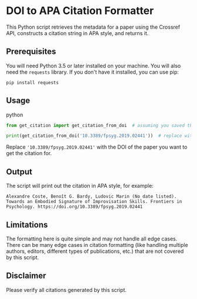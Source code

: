 

# DOI to APA Citation Formatter

This Python script retrieves the metadata for a paper using the Crossref API, constructs a citation string in APA style, and returns it.

## Prerequisites

You will need Python 3.5 or later installed on your machine. You will also need the `requests` library. If you don't have it installed, you can use pip:


```
pip install requests
```

## Usage

python

```python
from get_citation import get_citation_from_doi  # assuming you saved the script as get_citation.py

print(get_citation_from_doi('10.3389/fpsyg.2019.02441'))  # replace with your DOI
```

Replace `'10.3389/fpsyg.2019.02441'` with the DOI of the paper you want to get the citation for.

## Output

The script will print out the citation in APA style, for example:

```
Alexandre Coste, Benoît G. Bardy, Ludovic Marin (No date listed). Towards an Embodied Signature of Improvisation Skills. Frontiers in Psychology. https://doi.org/10.3389/fpsyg.2019.02441
```

## Limitations

The formatting here is quite simple and may not handle all edge cases. There can be many edge cases in citation formatting (like handling multiple authors, editors, different types of publications, etc.) that are not covered by this script.

## Disclaimer

Please verify all citations generated by this script.


